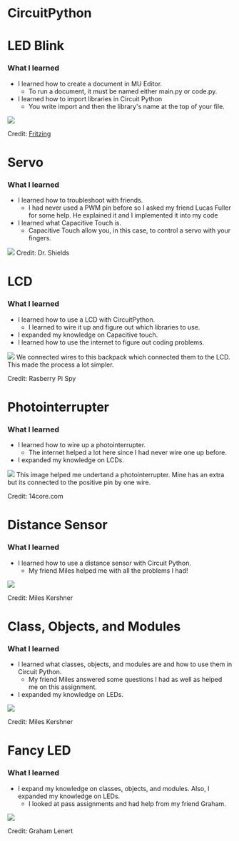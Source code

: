 # CircuitPython

# LED Blink

### What I learned
* I learned how to create a document in MU Editor.
	* To run a document, it must be named either main.py or code.py. 
* I learned how to import libraries in Circuit Python
	* You write import and then the library's name at the top of your file.

<img src="Images/LED_Blink_Fritzing.png">

Credit: [Fritzing](https://learn.adafruit.com/circuitpython-digital-inputs-and-outputs/digital-outputs)

# Servo

### What I learned
* I learned how to troubleshoot with friends.
	* I had never used a PWM pin before so I asked my friend Lucas Fuller for some help. He explained it and I implemented it into my code
* I learned what Capacitive Touch is.
	* Capacitive Touch allow you, in this case, to control a servo with your fingers.

<img src="Images/ServoCapacitiveTouchFritzing.png">
Credit: Dr. Shields

# LCD

### What I learned
* I learned how to use a LCD with CircuitPython.
	* I learned to wire it up and figure out which libraries to use.
* I expanded my knowledge on Capacitive touch.
* I learned how to use the internet to figure out coding problems.

<img src="Images/lcdbackpack.jpg">
We connected wires to this backpack which connected them to the LCD. This made the process a lot simpler.

Credit: Rasberry Pi Spy

# Photointerrupter

### What I learned
* I learned how to wire up a photointerrupter.
	* The internet helped a lot here since I had never wire one up before. 
* I expanded my knowledge on LCDs.

<img src="Images/photointerrupterimage.jpg">
This image helped me undertand a photointerrupter. Mine has an extra but its connected to the positive pin by one wire.

Credit: 14core.com

# Distance Sensor

### What I learned
* I learned how to use a distance sensor with Circuit Python.
	* My friend Miles helped me with all the problems I had!

<img src="Images/distancesensordiagram.png">

Credit: Miles Kershner

# Class, Objects, and Modules

### What I learned
* I learned what classes, objects, and modules are and how to use them in Circuit Python.
	* My friend Miles answered some questions I had as well as helped me on this assignment.
* I expanded my knowledge on LEDs.

<img src="Images/comdiagram.png">

Credit: Miles Kershner

# Fancy LED

### What I learned
* I expand my knowledge on classes, objects, and modules. Also, I expanded my knowledge on LEDs.
	* I looked at pass assignments and had help from my friend Graham.

<img src="Images/FancyLEDdiagram.png">

Credit: Graham Lenert


